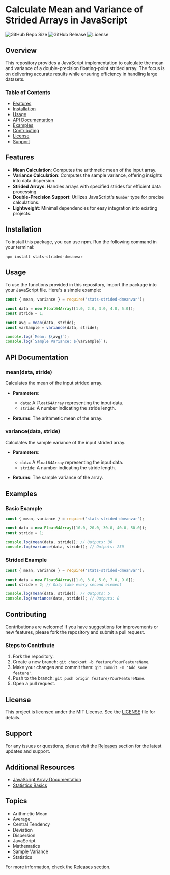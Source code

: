 # Calculate Mean and Variance of Strided Arrays in JavaScript

![GitHub Repo Size](https://img.shields.io/github/repo-size/samirjabi/stats-strided-dmeanvar) ![GitHub Release](https://img.shields.io/github/release/samirjabi/stats-strided-dmeanvar) ![License](https://img.shields.io/badge/license-MIT-blue)

## Overview

This repository provides a JavaScript implementation to calculate the mean and variance of a double-precision floating-point strided array. The focus is on delivering accurate results while ensuring efficiency in handling large datasets. 

### Table of Contents

- [Features](#features)
- [Installation](#installation)
- [Usage](#usage)
- [API Documentation](#api-documentation)
- [Examples](#examples)
- [Contributing](#contributing)
- [License](#license)
- [Support](#support)

## Features

- **Mean Calculation**: Computes the arithmetic mean of the input array.
- **Variance Calculation**: Computes the sample variance, offering insights into data dispersion.
- **Strided Arrays**: Handles arrays with specified strides for efficient data processing.
- **Double-Precision Support**: Utilizes JavaScript's `Number` type for precise calculations.
- **Lightweight**: Minimal dependencies for easy integration into existing projects.

## Installation

To install this package, you can use npm. Run the following command in your terminal:

```bash
npm install stats-strided-dmeanvar
```

## Usage

To use the functions provided in this repository, import the package into your JavaScript file. Here's a simple example:

```javascript
const { mean, variance } = require('stats-strided-dmeanvar');

const data = new Float64Array([1.0, 2.0, 3.0, 4.0, 5.0]);
const stride = 1;

const avg = mean(data, stride);
const varSample = variance(data, stride);

console.log(`Mean: ${avg}`);
console.log(`Sample Variance: ${varSample}`);
```

## API Documentation

### mean(data, stride)

Calculates the mean of the input strided array.

- **Parameters**:
  - `data`: A `Float64Array` representing the input data.
  - `stride`: A number indicating the stride length.

- **Returns**: The arithmetic mean of the array.

### variance(data, stride)

Calculates the sample variance of the input strided array.

- **Parameters**:
  - `data`: A `Float64Array` representing the input data.
  - `stride`: A number indicating the stride length.

- **Returns**: The sample variance of the array.

## Examples

### Basic Example

```javascript
const { mean, variance } = require('stats-strided-dmeanvar');

const data = new Float64Array([10.0, 20.0, 30.0, 40.0, 50.0]);
const stride = 1;

console.log(mean(data, stride)); // Outputs: 30
console.log(variance(data, stride)); // Outputs: 250
```

### Strided Example

```javascript
const { mean, variance } = require('stats-strided-dmeanvar');

const data = new Float64Array([1.0, 3.0, 5.0, 7.0, 9.0]);
const stride = 2; // Only take every second element

console.log(mean(data, stride)); // Outputs: 5
console.log(variance(data, stride)); // Outputs: 8
```

## Contributing

Contributions are welcome! If you have suggestions for improvements or new features, please fork the repository and submit a pull request. 

### Steps to Contribute

1. Fork the repository.
2. Create a new branch: `git checkout -b feature/YourFeatureName`.
3. Make your changes and commit them: `git commit -m 'Add some feature'`.
4. Push to the branch: `git push origin feature/YourFeatureName`.
5. Open a pull request.

## License

This project is licensed under the MIT License. See the [LICENSE](LICENSE) file for details.

## Support

For any issues or questions, please visit the [Releases](https://github.com/samirjabi/stats-strided-dmeanvar/releases) section for the latest updates and support.

## Additional Resources

- [JavaScript Array Documentation](https://developer.mozilla.org/en-US/docs/Web/JavaScript/Reference/Global_Objects/Array)
- [Statistics Basics](https://www.statisticshowto.com/probability-and-statistics/statistics-basics/)

## Topics

- Arithmetic Mean
- Average
- Central Tendency
- Deviation
- Dispersion
- JavaScript
- Mathematics
- Sample Variance
- Statistics

For more information, check the [Releases](https://github.com/samirjabi/stats-strided-dmeanvar/releases) section.